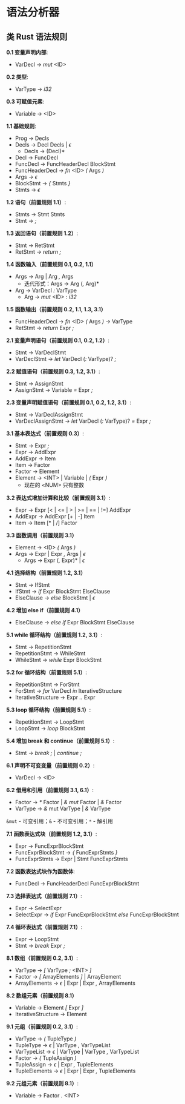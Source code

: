 # 语法分析器

## 类 Rust 语法规则

**0.1 变量声明内部**:

- VarDecl -> _mut_ \<ID\>

**0.2 类型**:

- VarType -> _i32_

**0.3 可赋值元素**:

- Variable -> \<ID\>

**1.1 基础规则**:

- Prog -> Decls
- Decls -> Decl Decls | $\epsilon$
  - Decls -> (Decl)*
- Decl -> FuncDecl
- FuncDecl -> FuncHeaderDecl BlockStmt
- FuncHeaderDecl -> _fn_ \<ID\> _(_ Args _)_
- Args -> $\epsilon$
- BlockStmt -> _{_ Stmts _}_
- Stmts -> $\epsilon$

**1.2 语句（前置规则 1.1）**:

- Stmts -> Stmt Stmts
- Stmt -> _;_

**1.3 返回语句（前置规则 1.2）**:

- Stmt -> RetStmt
- RetStmt -> _return_ _;_

**1.4 函数输入（前置规则 0.1, 0.2, 1.1）**

- Args -> Arg | Arg _,_ Args
  - 迭代形式：Args -> Arg (_,_ Arg)*
- Arg -> VarDecl _:_ VarType
  - Arg -> _mut_ \<ID\> : _i32_

**1.5 函数输出（前置规则 0.2, 1.1, 1.3, 3.1）**

- FuncHeaderDecl -> _fn_ \<ID\> _(_ Args _)_ _->_ VarType
- RetStmt -> _return_ Expr _;_

**2.1 变量声明语句（前置规则 0.1, 0.2, 1.2）**:

- Stmt -> VarDeclStmt
- VarDeclStmt -> _let_ VarDecl (_:_ VarType)? _;_

**2.2 赋值语句（前置规则 0.3, 1.2, 3.1）**:

- Stmt -> AssignStmt
- AssignStmt -> Variable _=_ Expr _;_

**2.3 变量声明赋值语句（前置规则 0.1, 0.2, 1.2, 3.1）**:

- Stmt -> VarDeclAssignStmt
- VarDeclAssignStmt -> _let_ VarDecl (_:_ VarType)? _=_ Expr _;_

**3.1 基本表达式（前置规则 0.3）**:

- Stmt -> Expr _;_
- Expr -> AddExpr
- AddExpr -> Item
- Item -> Factor
- Factor -> Element
- Element -> \<INT\> | Variable | _(_ Expr _)_
  - 现在的 \<NUM\> 只有整数

**3.2 表达式增加计算和比较（前置规则 3.1）**:

- Expr -> Expr [\< | \<= | \> | \>= | == | !=] AddExpr
- AddExpr -> AddExpr [+ | -] Item
- Item -> Item [\* | /] Factor

**3.3 函数调用（前置规则 3.1）**

- Element -> \<ID\> _(_ Args _)_
- Args -> Expr | Expr _,_ Args | $\epsilon$
  - Args -> Expr (_,_ Expr)* | $\epsilon$

**4.1 选择结构（前置规则 1.2, 3.1）**

- Stmt -> IfStmt
- IfStmt -> _if_ Expr BlockStmt ElseClause
- ElseClause -> _else_ BlockStmt | $\epsilon$

**4.2 增加 else if（前置规则 4.1）**

- ElseClause -> _else_ _if_ Expr BlockStmt ElseClause

**5.1 while 循环结构（前置规则 1.2, 3.1）**:

- Stmt -> RepetitionStmt
- RepetitionStmt -> WhileStmt
- WhileStmt -> _while_ Expr BlockStmt

**5.2 for 循环结构（前置规则 5.1）**:

- RepetitionStmt -> ForStmt
- ForStmt -> _for_ VarDecl _in_ IterativeStructure
- IterativeStructure -> Expr _.._ Expr

**5.3 loop 循环结构（前置规则 5.1）**:

- RepetitionStmt -> LoopStmt
- LoopStmt -> _loop_ BlockStmt

**5.4 增加 break 和 continue（前置规则 5.1）**:

- Stmt -> _break_ _;_ | _continue_ _;_

**6.1 声明不可变变量（前置规则 0.2）**:

- VarDecl -> \<ID\>

**6.2 借用和引用（前置规则 3.1, 6.1）**:

- Factor -> _\*_ Factor | _&_ _mut_ Factor | _&_ Factor
- VarType -> _&_ mut VarType | _&_ VarType

`&mut` - 可变引用；`&` - 不可变引用；`*` - 解引用

**7.1 函数表达式块（前置规则 1.2, 3.1）**:

- Expr -> FuncExprBlockStmt
- FuncExprBlockStmt -> _{_ FuncExprStmts _}_
- FuncExprStmts -> Expr | Stmt FuncExprStmts

**7.2 函数表达式块作为函数体**:

- FuncDecl -> FuncHeaderDecl FuncExprBlockStmt

**7.3 选择表达式（前置规则 7.1）**:

- Expr -> SelectExpr
- SelectExpr -> _if_ Expr FuncExprBlockStmt _else_ FuncExprBlockStmt

**7.4 循环表达式（前置规则 7.1）**:

- Expr -> LoopStmt
- Stmt -> _break_ Expr _;_

**8.1 数组（前置规则 0.2, 3.1）**:

- VarType -> _\[_ VarType _;_ \<INT\> _\]_
- Factor -> _\[_ ArrayElements _\]_ | ArrayElement
- ArrayElements -> $\epsilon$ | Expr | Expr _,_ ArrayElements

**8.2 数组元素（前置规则 8.1）**

- Variable -> Element _[_ Expr _]_
- IterativeStructure -> Element

**9.1 元组（前置规则 0.2, 3.1）**:

- VarType -> _(_ TupleType _)_
- TupleType -> $\epsilon$ | VarType _,_ VarTypeList
- VarTypeList -> $\epsilon$ | VarType | VarType _,_ VarTypeList
- Factor -> _(_ TupleAssign _)_
- TupleAssign -> $\epsilon$ | Expr _,_ TupleElements
- TupleElements -> $\epsilon$ | Expr | Expr _,_ TupleElements

**9.2 元组元素（前置规则 8.1）**:

- Variable -> Factor _._ \<INT\>
